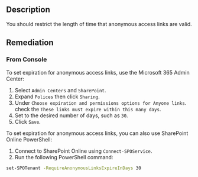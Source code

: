 ## Description

You should restrict the length of time that anonymous access links are valid.

## Remediation

### From Console

To set expiration for anonymous access links, use the Microsoft 365 Admin Center:

1. Select `Admin Centers` and `SharePoint`.
2. Expand `Polices` then click `Sharing`.
3. Under `Choose expiration and permissions options for Anyone links`. check the `These links must expire within this many days`.
4. Set to the desired number of days, such as `30`.
5. Click `Save`.

To set expiration for anonymous access links, you can also use SharePoint Online PowerShell:

1. Connect to SharePoint Online using `Connect-SPOService`.
2. Run the following PowerShell command:

```bash
set-SPOTenant -RequireAnonymousLinksExpireInDays 30
```
